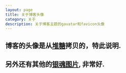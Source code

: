 ```yaml
---
layout: page
title: 关于博客头像
category: 关于
description: 关于博客主题的gavatar和favicon头像
---
```


## 博客的头像是从[堆糖](http://www.duitang.com/people/mblog/164128736/detail/)拷贝的，特此说明.

## 另外还有其他的[银魂图片](http://www.duitang.com/album/58760886/), 非常好.